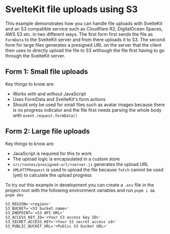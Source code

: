 # SvelteKit file uploads using S3

This example demonstrates how you can handle file uploads with SvelteKit and an S3 compatible service such as Cloudflare R2, DigitalOcean Spaces, AWS S3 etc. in two different ways. The first form first sends the file as `FormData` to the SvelteKit server and from there uploads it to S3. The second form for large files generates a presigned URL on the server that the client then uses to directly upload the file to S3 withough the file first having to go through the SvelteKit server.

## Form 1: Small file uploads

Key things to know are:

- Works with and without JavaScript
- Uses FormData and SvelteKit's form actions
- Should only be used for small files such as avatar images because there is no progress indicator and the file first needs parsing the whole body with `event.request.formData()`

## Form 2: Large file uploads

Key things to know are:

- JavaScript is required for this to work
- The upload logic is encapsulated in a custom store
- `src/routes/presigned-url/+server.js` generates the upload URL
- `XMLHTTPRequest` is used to upload the file because `fetch` cannot be used (yet) to calculate the upload progress

To try out this example in development you can create a `.env` file in the project root with the following environment variables and run `pnpm i && pnpm dev`

```
S3_REGION='<region>'
S3_BUCKET='<S3 bucket name>'
S3_ENDPOINT='<S3 API URL>'
S3_ACCESS_KEY_ID='<Your S3 access key ID>'
S3_SECRET_ACCESS_KEY='<Your S3 secret access id>'
S3_PUBLIC_BUCKET_URL='<Public S3 bucket URL>'
```
